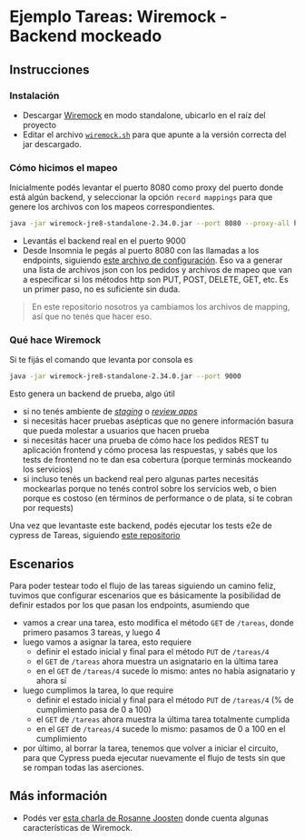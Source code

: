 
# Ejemplo Tareas: Wiremock - Backend mockeado

## Instrucciones

### Instalación

- Descargar [Wiremock](https://wiremock.org/docs/download-and-installation/) en modo standalone, ubicarlo en el raíz del proyecto
- Editar el archivo [`wiremock.sh`](./wiremock.sh) para que apunte a la versión correcta del jar descargado. 

### Cómo hicimos el mapeo

Inicialmente podés levantar el puerto 8080 como proxy del puerto donde está algún backend, y seleccionar la opción `record mappings` para que genere los archivos con los mapeos correspondientes.

```bash
java -jar wiremock-jre8-standalone-2.34.0.jar --port 8080 --proxy-all http://localhost:9000 --record mappings
```

- Levantás el backend real en el puerto 9000
- Desde Insomnia le pegás al puerto 8080 con las llamadas a los endpoints, siguiendo [este archivo de configuración](./Insomnia_GrabarEndpoints.json). Eso va a generar una lista de archivos json con los pedidos y archivos de mapeo que van a especificar si los métodos http son PUT, POST, DELETE, GET, etc. Es un primer paso, no es suficiente sin duda.

> En este repositorio nosotros ya cambiamos los archivos de mapping, así que no tenés que hacer eso.

### Qué hace Wiremock

Si te fijás el comando que levanta por consola es

```bash
java -jar wiremock-jre8-standalone-2.34.0.jar --port 9000
```

Esto genera un backend de prueba, algo útil

- si no tenés ambiente de [_staging_](https://www.commonplaces.com/blog/web-development-what-is-staging/) o [_review apps_](https://docs.gitlab.com/ee/ci/review_apps/)
- si necesitás hacer pruebas asépticas que no genere información basura que pueda molestar a usuarios que hacen prueba
- si necesitás hacer una prueba de cómo hace los pedidos REST tu aplicación frontend y cómo procesa las respuestas, y sabés que los tests de frontend no te dan esa cobertura (porque terminás mockeando los servicios)
- si incluso tenés un backend real pero algunas partes necesitás mockearlas porque no tenés control sobre los servicios web, o bien porque es costoso (en términos de performance o de plata, si te cobran por requests)

Una vez que levantaste este backend, podés ejecutar los tests e2e de cypress de Tareas, siguiendo [este repositorio]()

## Escenarios

Para poder testear todo el flujo de las tareas siguiendo un camino feliz, tuvimos que configurar escenarios que es básicamente la posibilidad de definir estados por los que pasan los endpoints, asumiendo que

- vamos a crear una tarea, esto modifica el método `GET` de `/tareas`, donde primero pasamos 3 tareas, y luego 4
- luego vamos a asignar la tarea, esto requiere
  - definir el estado inicial y final para el método `PUT` de `/tareas/4`
  - el `GET` de `/tareas` ahora muestra un asignatario en la última tarea
  - en el `GET` de `/tareas/4` sucede lo mismo: antes no había asignatario y ahora sí
- luego cumplimos la tarea, lo que require
  - definir el estado inicial y final para el método `PUT` de `/tareas/4` (% de cumplimiento pasa de 0 a 100)
  - el `GET` de `/tareas` ahora muestra la última tarea totalmente cumplida
  - en el `GET` de `/tareas/4` sucede lo mismo: pasamos de 0 a 100 en el cumplimiento
- por último, al borrar la tarea, tenemos que volver a iniciar el circuito, para que Cypress pueda ejecutar nuevamente el flujo de tests sin que se rompan todas las aserciones.

## Más información

- Podés ver [esta charla de Rosanne Joosten](https://www.youtube.com/watch?v=ddUMyLsDkLw&ab_channel=Devoxx) donde cuenta algunas características de Wiremock.
